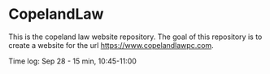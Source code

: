 # CopelandLaw
This is the copeland law website repository. The goal of this repository is to create a website for the url https://www.copelandlawpc.com. 

Time log: 
Sep 28 - 15 min, 10:45-11:00
